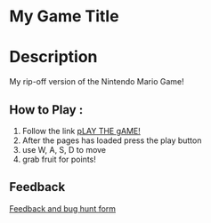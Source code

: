 # My Game Title

# Description
My rip-off version of the Nintendo Mario Game!

## How to Play :
1. Follow the link
    [pLAY THE gAME!](https://mrcuffe.github.io/TGPD2020S2_Demos/01/angelosync.html)
2. After the pages has loaded press the play button
3. use W, A, S, D to move
4. grab fruit for points!

## Feedback
[Feedback and bug hunt form](https://forms.gle/tuTL25kXgqJi6Diz8)
